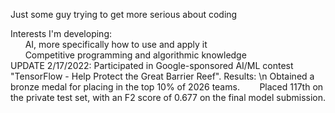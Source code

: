 Just some guy trying to get more serious about coding

Interests I'm developing:  
  &nbsp;&nbsp;&nbsp;&nbsp;&nbsp;&nbsp;AI, more specifically how to use and apply it  
  &nbsp;&nbsp;&nbsp;&nbsp;&nbsp;&nbsp;Competitive programming and algorithmic knowledge  
UPDATE 2/17/2022:
Participated in Google-sponsored AI/ML contest "TensorFlow - Help Protect the Great Barrier Reef". Results:
  \n Obtained a bronze medal for placing in the top 10% of 2026 teams.
  &nbsp;&nbsp;&nbsp;&nbsp;&nbsp;&nbsp; Placed 117th on the private test set, with an F2 score of 0.677 on the final model submission.

